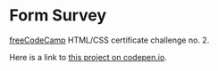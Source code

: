 # Form Survey

[freeCodeCamp](https://www.freecodecamp.org/) HTML/CSS certificate challenge no. 2.

Here is a link to [this project on codepen.io](https://codepen.io/oliveraladrovic/full/wvBBBaK).
